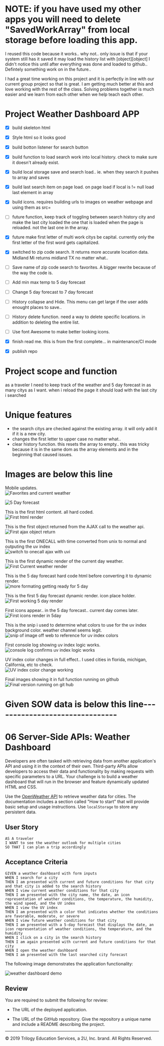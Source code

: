 # NOTE: if you have used my other apps you will need to delete "SavedWorkArray" from local storage before loading this app.
I reused this code because it works.. why not.. only issue is that if your system still has it saved it may load the history list with [object][object]
I didn't notice this until after everything was done and loaded to github.. Defintely something work on in the future..

I had a great time working on this project and it is perfectly in line with our current group project so that is great. I am getting much better at this and love working with the rest of the class. Solving problems together is much easier and we learn from each other when we help teach each other. 

# Project Weather Dashboard APP


- [X] build skeleton html
- [X] Style html so it looks good
- [X] build botton listener for search button
- [X] build function to load search work into local history. check to make sure it doesn't already exist. 
- [X] build local storage save and search load.. ie. when they search it pushes to array and saves
- [X] build last search item on page load. on page load if local is != null load  last element in array
- [X] build icons. requires building urls to images on weather webpage and using them as src=
- [ ] future function, keep track of toggling between search history city and make the last city loaded the one that is loaded when the page is reloaded. not the last one in the array.
- [X] future make first letter of multi work citys be capital. currently only the first letter of the first word gets capitalized.
- [X] switched to zip code search. It returns more accurate location data. Midland Mi returns midland TX no matter what..
- [ ] Save name of zip code search to favorites. A bigger rewrite because of the way the code is. 
- [ ] Add min max temp to 5 day forecast
- [ ] Change 5 day forecast to 7 day forecast
- [ ] History collapse and Hide. This menu can get large if the user adds enought places to save.. 
- [ ] History delete function. need a way to delete specific locations. in addition to deleting the entire list.
- [ ] Use font Awesome to make better looking icons.

- [X] finish read me. this is from the first complete... in maintenance/CI mode
- [X] publish repo

# Project scope and function
as a traveler I need to keep track of the weather and 5 day forecast in as many citys as I want. 
when i reload the page it should load with the last city i searched

# Unique features
- the search citys are checked against the existing array. it will only add it if it is a new city.
- changes the first letter to upper case no matter what.. 
- clear history function. this resets the array to empty.. this was tricky because it is in the same dom as the array elements and in the beginning that caused issues.


# Images are below this line
Mobile updates. <br>
![Favorites and current weather](./Assets/MobileVersion2-1-30-21.JPG)

![5 Day forecast](./Assets/MobileVersion2-2-1-30-21.JPG)

This is the first html content. all hard coded. <br>
![First html render](./Assets/FirstHtmlRender.JPG)

This is the first object returned from the AJAX call to the weather api. <br>
![First ajax object return](./Assets/FirstAJAXresponse.JPG)

This is the first ONECALL with time converted from unix to normal and outputing the uv index <br>
![switch to onecall ajax with uvi](./Assets/AjaxOneCallwithUVI.JPG)

This is the first dynamic render of the current day weather. <br>
![First Current weather render](./Assets/FirstCurrentDayRender.JPG)

This is the 5 day forecast hard code html before converting it to dynamic render. <br>
![more formating getting ready for 5 day](./Assets/AfterCurRenderB45day.JPG)

This is the first 5 day forecast dynamic render. icon place holder. <br>
![First working 5 day render](./Assets/FirstWokingCurand5Day.JPG)

First icons appear.. in the 5 day forecast.. current day comes later. <br>
![First icons render in 5day](./Assets/1stIconsIN5dayforecast.JPG)

This is the snip i used to determine what colors to use for the uv index background color. weather channel seems legit. <br>
![snip of image off web to reference for uv index colors](./Assets/UVindexColorScheme.JPG)

First console log showing uv index logic works.  <br>
![console log confirms uv index logic works](./Assets/UVIiflogicworkingb4colorrender.JPG)

UV index color changes in full effect.. I used cities in florida, michigan, California, etc to check. <br>
![UV index color change working](./Assets/UVIcolorChangeComplete.JPG)

Final images showing it in full function running on github <br>
![Final version running on git hub](./Assets/FinalRunningOnGitHub.JPG)



# Given SOW data is below this line-------------------------------

# 06 Server-Side APIs: Weather Dashboard

Developers are often tasked with retrieving data from another application's API and using it in the context of their own. Third-party APIs allow developers to access their data and functionality by making requests with specific parameters to a URL. Your challenge is to build a weather dashboard that will run in the browser and feature dynamically updated HTML and CSS.

Use the [OpenWeather API](https://openweathermap.org/api) to retrieve weather data for cities. The documentation includes a section called "How to start" that will provide basic setup and usage instructions. Use `localStorage` to store any persistent data.

## User Story

```
AS A traveler
I WANT to see the weather outlook for multiple cities
SO THAT I can plan a trip accordingly
```

## Acceptance Criteria

```
GIVEN a weather dashboard with form inputs
WHEN I search for a city
THEN I am presented with current and future conditions for that city and that city is added to the search history
WHEN I view current weather conditions for that city
THEN I am presented with the city name, the date, an icon representation of weather conditions, the temperature, the humidity, the wind speed, and the UV index
WHEN I view the UV index
THEN I am presented with a color that indicates whether the conditions are favorable, moderate, or severe
WHEN I view future weather conditions for that city
THEN I am presented with a 5-day forecast that displays the date, an icon representation of weather conditions, the temperature, and the humidity
WHEN I click on a city in the search history
THEN I am again presented with current and future conditions for that city
WHEN I open the weather dashboard
THEN I am presented with the last searched city forecast
```

The following image demonstrates the application functionality:

![weather dashboard demo](./Assets/06-server-side-apis-homework-demo.png)

## Review

You are required to submit the following for review:

* The URL of the deployed application.

* The URL of the GitHub repository. Give the repository a unique name and include a README describing the project.

- - -
© 2019 Trilogy Education Services, a 2U, Inc. brand. All Rights Reserved.
